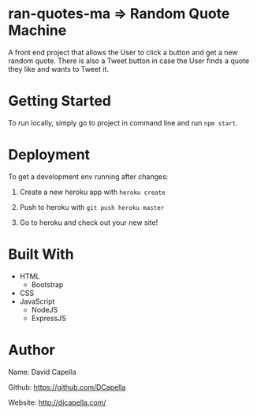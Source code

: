 # ran-quotes-ma => Random Quote Machine
A front end project that allows the User to click a button and get a new random quote. There is also a Tweet button in case the User finds a quote they like and wants to Tweet it.
# Getting Started
To run locally, simply go to project in command line and run `npm start`.
# Deployment
To get a development env running after changes:

  1. Create a new heroku app with `heroku create`

  2. Push to heroku with `git push heroku master`

  3. Go to heroku and check out your new site!
# Built With
  * HTML
    - Bootstrap
  * CSS
  * JavaScript
    - NodeJS
    - ExpressJS
# Author
Name: David Capella

Github: https://github.com/DCapella

Website: http://djcapella.com/
